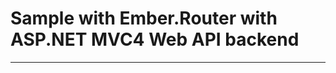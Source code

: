 Sample with Ember.Router with ASP.NET MVC4 Web API backend
==========================================================
----------------------------------------------------------